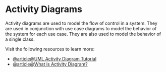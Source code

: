 # Activity Diagrams

Activity diagrams are used to model the flow of control in a system. They are used in conjunction with use case diagrams to model the behavior of the system for each use case. They are also used to model the behavior of a single class.

Visit the following resources to learn more:

- [@article@UML Activity Diagram Tutorial](https://www.lucidchart.com/pages/uml-activity-diagram)
- [@article@What is Activity Diagram?](https://www.visual-paradigm.com/guide/uml-unified-modeling-language/what-is-activity-diagram/)
